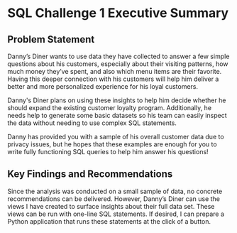 # SQL Challenge 1 Executive Summary
## Problem Statement
Danny’s Diner wants to use data they have collected to answer a few simple questions about his customers, especially about their visiting patterns, how much money they’ve spent, and also which menu items are their favorite. Having this deeper connection with his customers will help him deliver a better and more personalized experience for his loyal customers.

Danny's Diner plans on using these insights to help him decide whether he should expand the existing customer loyalty program. Additionally, he needs help to generate some basic datasets so his team can easily inspect the data without needing to use complex SQL statements.

Danny has provided you with a sample of his overall customer data due to privacy issues, but he hopes that these examples are enough for you to write fully functioning SQL queries to help him answer his questions!
## Key Findings and Recommendations
Since the analysis was conducted on a small sample of data, no concrete recommendations can be delivered. However, Danny’s Diner can use the views I have created to surface insights about their full data set. These views can be run with one-line SQL statements. If desired, I can prepare a Python application that runs these statements at the click of a button.